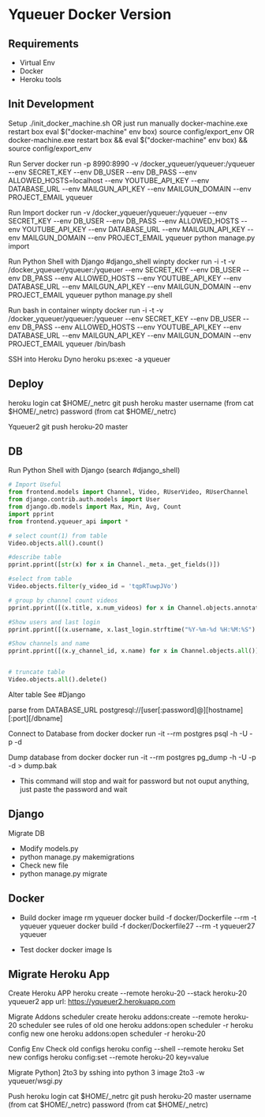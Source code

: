 # Yqueuer Docker Version

## Requirements
- Virtual Env
- Docker
- Heroku tools

## Init Development
Setup
    ./init_docker_machine.sh
  OR just run manually
    docker-machine.exe restart box
    eval $("docker-machine" env box)
    source config/export_env
  OR
    docker-machine.exe restart box && eval $("docker-machine" env box) && source config/export_env

Run Server
  docker run -p 8990:8990 -v /docker_yqueuer/yqueuer:/yqueuer --env SECRET_KEY --env DB_USER --env DB_PASS --env ALLOWED_HOSTS=localhost --env YOUTUBE_API_KEY --env DATABASE_URL --env MAILGUN_API_KEY --env MAILGUN_DOMAIN --env PROJECT_EMAIL yqueuer

Run Import
  docker run -v /docker_yqueuer/yqueuer:/yqueuer --env SECRET_KEY --env DB_USER --env DB_PASS --env ALLOWED_HOSTS --env YOUTUBE_API_KEY --env DATABASE_URL --env MAILGUN_API_KEY --env MAILGUN_DOMAIN --env PROJECT_EMAIL yqueuer python manage.py import

Run Python Shell with Django #django_shell
  winpty docker run -i -t -v /docker_yqueuer/yqueuer:/yqueuer --env SECRET_KEY --env DB_USER --env DB_PASS --env ALLOWED_HOSTS --env YOUTUBE_API_KEY --env DATABASE_URL --env MAILGUN_API_KEY --env MAILGUN_DOMAIN --env PROJECT_EMAIL yqueuer python manage.py shell

Run bash in container
  winpty docker run -i -t -v /docker_yqueuer/yqueuer:/yqueuer  --env SECRET_KEY --env DB_USER --env DB_PASS --env ALLOWED_HOSTS --env YOUTUBE_API_KEY --env DATABASE_URL --env MAILGUN_API_KEY --env MAILGUN_DOMAIN --env PROJECT_EMAIL  yqueuer /bin/bash

SSH into Heroku Dyno
  heroku ps:exec -a yqueuer


## Deploy
  heroku login
  cat $HOME/_netrc
  git push heroku master
    username (from cat $HOME/_netrc)
    password (from cat $HOME/_netrc)

Yqueuer2
  git push heroku-20 master

## DB
Run Python Shell with Django (search #django_shell)

```python
# Import Useful
from frontend.models import Channel, Video, RUserVideo, RUserChannel
from django.contrib.auth.models import User
from django.db.models import Max, Min, Avg, Count
import pprint
from frontend.yqueuer_api import *

# select count(1) from table
Video.objects.all().count()

#describe table
pprint.pprint([str(x) for x in Channel._meta._get_fields()])

#select from table
Video.objects.filter(y_video_id = 'tqpRTuwpJVo')

# group by channel count videos
pprint.pprint([(x.title, x.num_videos) for x in Channel.objects.annotate(num_videos=Count('video'))])

#Show users and last login
pprint.pprint([(x.username, x.last_login.strftime("%Y-%m-%d %H:%M:%S") if x.last_login is not None else "NONE") for x in User.objects.all()])

#Show channels and name
pprint.pprint([(x.y_channel_id, x.name) for x in Channel.objects.all()])


# truncate table
Video.objects.all().delete()
```

Alter table
  See #Django


parse from DATABASE_URL
  postgresql://[user[:password]@][hostname][:port][/dbname]

Connect to Database from docker
  docker run -it --rm  postgres psql -h <HOSTNAME> -U <USERNAME> -p <PORT> -d <DBNAME>

Dump database from docker
  docker run -it --rm  postgres pg_dump -h <HOSTNAME> -U <USERNAME> -p <PORT> -d <DBNAME> > dump.bak
  * This command will stop and wait for password but not ouput anything, just paste the password and wait

## Django

Migrate DB
  - Modify models.py
  - python manage.py makemigrations
  - Check new file
  - python manage.py migrate

## Docker
- Build
  docker image rm yqueuer
  docker build -f docker/Dockerfile --rm -t yqueuer yqueuer
  docker build -f docker/Dockerfile27 --rm -t yqueuer27 yqueuer

- Test docker
  docker image ls

## Migrate Heroku App
Create Heroku APP
  heroku create --remote heroku-20 --stack heroku-20 yqueuer2
  app url: https://yqueuer2.herokuapp.com

Migrate Addons
  scheduler
    create
      heroku addons:create --remote heroku-20 scheduler
    see rules of old one
      heroku addons:open scheduler  -r heroku
    config new one
      heroku addons:open scheduler  -r heroku-20

Config Env
  Check old configs
    heroku config --shell --remote heroku
  Set new configs
    heroku config:set --remote heroku-20 key=value

Migrate Python]
  2to3 by sshing into python 3 image
  2to3 -w yqueuer/wsgi.py

Push
  heroku login
  cat $HOME/_netrc
  git push heroku-20 master
    username (from cat $HOME/_netrc)
    password (from cat $HOME/_netrc)